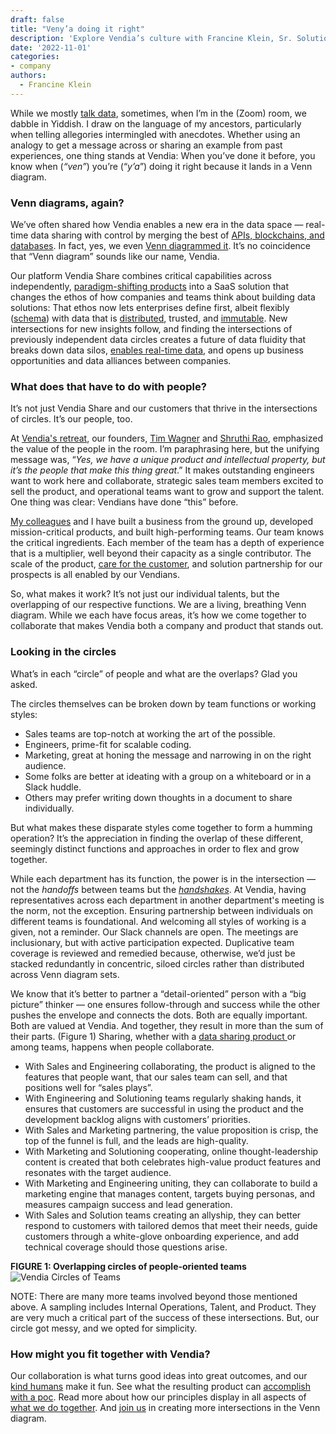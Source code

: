 ```yaml
---
draft: false
title: "Veny’a doing it right"
description: 'Explore Vendia’s culture with Francine Klein, Sr. Solutions Architect, as she shares her perspective on what makes working at Vendia like operating within a living, breathing Venn diagram.'
date: '2022-11-01'
categories:
- company
authors:
  - Francine Klein
---
```


While we mostly [talk data](https://podcasts.apple.com/us/podcast/circles-of-trust/id1645908970), sometimes, when I’m in the (Zoom) room, we dabble in Yiddish. I draw on the language of my ancestors, particularly when telling allegories intermingled with anecdotes. Whether using an analogy to get a message across or sharing an example from past experiences, one thing stands at Vendia: When you’ve done it before, you know when (_“ven”_) you’re (“_y’a_”) doing it right because it lands in a Venn diagram.


### Venn diagrams, again?

We’ve often shared how Vendia enables a new era in the data space — real-time data sharing with control by merging the best of [APIs, blockchains, and databases](https://www.vendia.com/blog/why-blockchains-databases-api-cannot-standalone-as-it-solutions). In fact, yes, we even [Venn diagrammed it](https://www.vendia.com/blog/venn-diagramming-vendia-share). It’s no coincidence that “Venn diagram” sounds like our name, Vendia.

Our platform Vendia Share combines critical capabilities across independently, [paradigm-shifting products](https://www.vendia.com/blog/how-serverless-cloud-enable-scalable-blockchains) into a SaaS solution that changes the ethos of how companies and teams think about building data solutions: That ethos now lets enterprises define first, albeit flexibly ([schema](https://www.vendia.com/blog/schema-evolution)) with data that is [distributed](https://www.vendia.com/blog/decentralization), trusted, and [immutable](https://www.vendia.com/blog/private-vs-public-blockchains). New intersections for new insights follow, and finding the intersections of previously independent data circles creates a future of data fluidity that breaks down data silos, [enables real-time data](https://www.vendia.com/blog/real-time-everything), and opens up business opportunities and data alliances between companies.


### What does that have to do with people?

It’s not just Vendia Share and our customers that thrive in the intersections of circles. It’s our people, too.

At [Vendia's retreat](https://www.vendia.com/blog/company-retreat-tips), our founders, [Tim Wagner](https://www.linkedin.com/in/timawagner/) and [Shruthi Rao](https://www.linkedin.com/in/shruthirao/), emphasized the value of the people in the room. I’m paraphrasing here, but the unifying message was, “_Yes, we have a unique product and intellectual property, but it’s the people that make this thing great_.” It makes outstanding engineers want to work here and collaborate, strategic sales team members excited to sell the product, and operational teams want to grow and support the talent. One thing was clear: Vendians have done “this” before.

[My colleagues](https://www.vendia.com/about) and I have built a business from the ground up, developed mission-critical products, and built high-performing teams. Our team knows the critical ingredients. Each member of the team has a depth of experience that is a multiplier, well beyond their capacity as a single contributor. The scale of the product, [care for the customer](https://www.vendia.com/case-studies), and solution partnership for our prospects is all enabled by our Vendians.

So, what makes it work? It’s not just our individual talents, but the overlapping of our respective functions. We are a living, breathing Venn diagram. While we each have focus areas, it’s how we come together to collaborate that makes Vendia both a company and product that stands out.


### Looking in the circles

What’s in each “circle” of people and what are the overlaps? Glad you asked.

The circles themselves can be broken down by team functions or working styles:
* Sales teams are top-notch at working the art of the possible.
* Engineers, prime-fit for scalable coding.
* Marketing, great at honing the message and narrowing in on the right audience.
* Some folks are better at ideating with a group on a whiteboard or in a Slack huddle.
* Others may prefer writing down thoughts in a document to share individually. 

But what makes these disparate styles come together to form a humming operation? It’s the appreciation in finding the overlap of these different, seemingly distinct functions and approaches in order to flex and grow together.

While each department has its function, the power is in the intersection — not the _handoffs_ between teams but the _[handshakes](https://www.vendia.com/blog/vendia-values)_. At Vendia, having representatives across each department in another department's meeting is the norm, not the exception. Ensuring partnership between individuals on different teams is foundational. And welcoming all styles of working is a given, not a reminder. Our Slack channels are open. The meetings are inclusionary, but with active participation expected. Duplicative team coverage is reviewed and remedied because, otherwise, we’d just be stacked redundantly in concentric, siloed circles rather than distributed across Venn diagram sets.

We know that it’s better to partner a “detail-oriented” person with a “big picture” thinker — one ensures follow-through and success while the other pushes the envelope and connects the dots. Both are equally important. Both are valued at Vendia. And together, they result in more than the sum of their parts. (Figure 1) Sharing, whether with a [data sharing product ](https://www.vendia.com/blog/real-time-data-sharing-roundup)or among teams, happens when people collaborate.

* With Sales and Engineering collaborating, the product is aligned to the features that people want, that our sales team can sell, and that positions well for “sales plays”.
* With Engineering and Solutioning teams regularly shaking hands, it ensures that customers are successful in using the product and the development backlog aligns with customers’ priorities.
* With Sales and Marketing partnering, the value proposition is crisp, the top of the funnel is full, and the leads are high-quality.
* With Marketing and Solutioning cooperating, online thought-leadership content is created that both celebrates high-value product features and resonates with the target audience.
* With Marketing and Engineering uniting, they can collaborate to build a marketing engine that manages content, targets buying personas, and measures campaign success and lead generation.
* With Sales and Solution teams creating an allyship, they can better respond to customers with tailored demos that meet their needs, guide customers through a white-glove onboarding experience, and add technical coverage should those questions arise.

**FIGURE 1: Overlapping circles of people-oriented teams**
![Vendia Circles of Teams](https://d24nhiikxn5jns.cloudfront.net/optimized/user-images.githubusercontent.com..105127677..199636005-cf656c70-7f07-4f96-9261-05e2d8be3c29.jpg)


NOTE: There are many more teams involved beyond those mentioned above. A sampling includes Internal Operations, Talent, and Product. They are very much a critical part of the success of these intersections. But, our circle got messy, and we opted for simplicity.


### How might you fit together with Vendia?

Our collaboration is what turns good ideas into great outcomes, and our [kind humans](https://www.vendia.com/kind-humans) make it fun. See what the resulting product can [accomplish with a poc](https://www.vendia.com/poc). Read more about how our principles display in all aspects of [what we do together](https://www.vendia.com/blog/leadership-practices-of-an-ultramarathoner). And [join us](https://www.vendia.com/careers) in creating more intersections in the Venn diagram.
